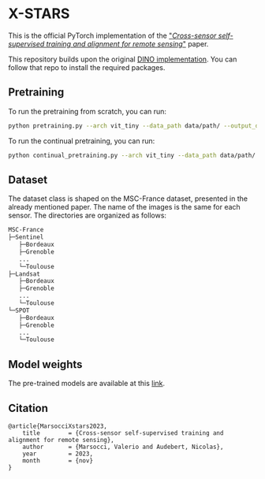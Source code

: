 # X-STARS

This is the official PyTorch implementation of the ["*Cross-sensor self-supervised training and alignment for remote sensing*"](https://arxiv.org/pdf/2405.09922) paper.

This repository builds upon the original [DINO implementation](https://github.com/facebookresearch/dino). You can follow that repo to install the required packages.

## Pretraining

To run the pretraining from scratch, you can run:
```bash
python pretraining.py --arch vit_tiny --data_path data/path/ --output_dir /output/directory --epochs 400 --batch_size_per_gpu 4 --use_msad --msad_embedding_dim 192 --sensors Sentinel Landsat --mean 0.15590523 0.15850738 0.10111853 --std 0.14238988 0.11567883 0.0910672
```

To run the continual pretraining, you can run:
```bash
python continual_pretraining.py --arch vit_tiny --data_path data/path/ --output_dir /output/directory --epochs 400 --batch_size_per_gpu 12 --use_msad --msad_embedding_dim 192 --sensors Sentinel Landsat --mean 0.15590523 0.15850738 0.10111853 --std 0.14238988 0.11567883 0.0910672 --adapt_sensor Landsat --pretrained_weights pretrain/net/weights 
```

## Dataset

The dataset class is shaped on the MSC-France dataset, presented in the already mentioned paper. The name of the images is the same for each sensor. The directories are organized as follows:
```bash
MSC-France
├─Sentinel
   ├─Bordeaux
   ├─Grenoble
   ...
   └─Toulouse
├─Landsat
   ├─Bordeaux
   ├─Grenoble
   ...
   └─Toulouse
└─SPOT
   ├─Bordeaux
   ├─Grenoble
   ...
   └─Toulouse
```

## Model weights

The pre-trained models are available at this [link](https://drive.google.com/drive/folders/1NSZqUdytaDq6yFC188dG8K27YKHgtFGU?usp=sharing).

## Citation

```
@article{MarsocciXstars2023,
	title        = {Cross-sensor self-supervised training and alignment for remote sensing},
	author       = {Marsocci, Valerio and Audebert, Nicolas},
	year         = 2023,
	month        = {nov}
}
```
